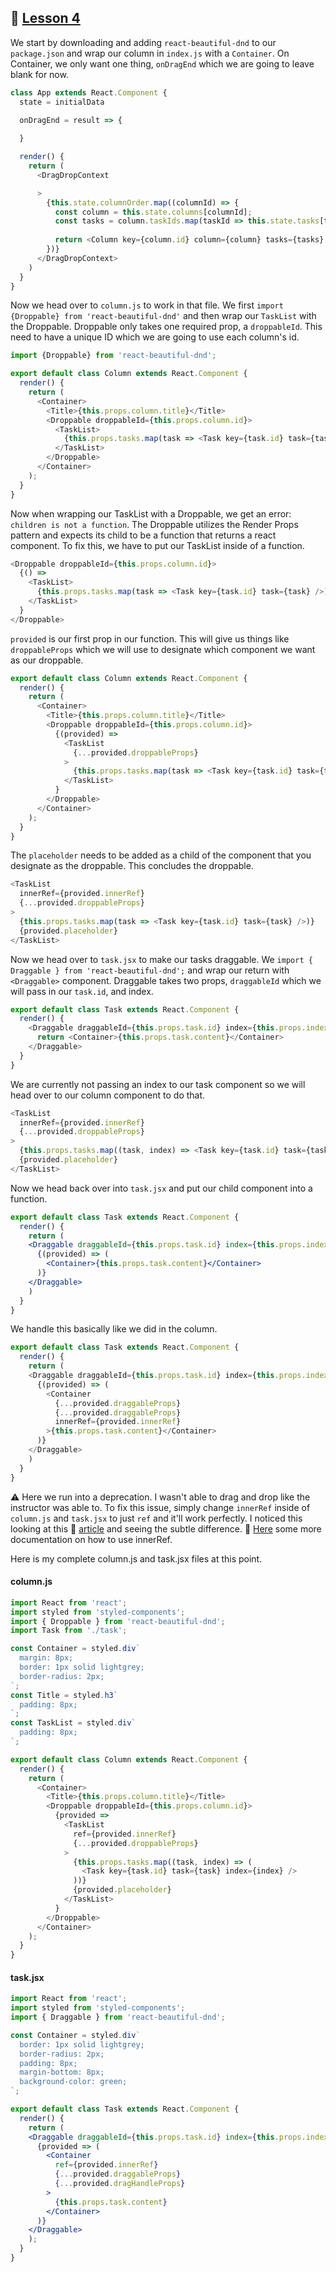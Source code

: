 ## :movie_camera: [Lesson 4](https://egghead.io/lessons/react-reorder-a-list-with-react-beautiful-dnd)

We start by downloading and adding `react-beautiful-dnd` to our `package.json` and wrap our column in `index.js` with a `Container`.
On Container, we only want one thing, `onDragEnd` which we are going to leave blank for now. 

```js
class App extends React.Component {
  state = initialData

  onDragEnd = result => {
    
  }

  render() {
    return (
      <DragDropContext

      >
        {this.state.columnOrder.map((columnId) => {
          const column = this.state.columns[columnId];
          const tasks = column.taskIds.map(taskId => this.state.tasks[taskId]);
          
          return <Column key={column.id} column={column} tasks={tasks} />;
        })}
      </DragDropContext>
    )
  }
}
```

Now we head over to `column.js` to work in that file. We first `import {Droppable} from 'react-beautiful-dnd'` and then wrap our `TaskList` with the Droppable. Droppable only takes one required prop, a `droppableId`. This need to have a unique ID which we are going to use each column's id. 

```js
import {Droppable} from 'react-beautiful-dnd';

export default class Column extends React.Component {
  render() {
    return (
      <Container>
        <Title>{this.props.column.title}</Title>
        <Droppable droppableId={this.props.column.id}>
          <TaskList>
            {this.props.tasks.map(task => <Task key={task.id} task={task} />)}
          </TaskList>
        </Droppable>
      </Container>
    );
  }
}
```

Now when wrapping our TaskList with a Droppable, we get an error: `children is not a function`. The Droppable utilizes the Render Props pattern and expects its child to be a function that returns a react component. To fix this, we have to put our TaskList inside of a function. 

```js
<Droppable droppableId={this.props.column.id}>
  {() => 
    <TaskList>
      {this.props.tasks.map(task => <Task key={task.id} task={task} />)}
    </TaskList>
  }
</Droppable>
```

`provided` is our first prop in our function. This will give us things like `droppableProps` which we will use to designate which component we want as our droppable.  

```js
export default class Column extends React.Component {
  render() {
    return (
      <Container>
        <Title>{this.props.column.title}</Title>
        <Droppable droppableId={this.props.column.id}>
          {(provided) => 
            <TaskList
              {...provided.droppableProps}
            >
              {this.props.tasks.map(task => <Task key={task.id} task={task} />)}
            </TaskList>
          }
        </Droppable>
      </Container>
    );
  }
}
```

The `placeholder` needs to be added as a child of the component that you designate as the droppable. This concludes the droppable. 

```js
<TaskList
  innerRef={provided.innerRef}
  {...provided.droppableProps}
>
  {this.props.tasks.map(task => <Task key={task.id} task={task} />)}
  {provided.placeholder}
</TaskList>
```

Now we head over to `task.jsx` to make our tasks draggable. We `import { Draggable } from 'react-beautiful-dnd';` and wrap our return with `<Draggable>` component. Draggable takes two props, `draggableId` which we will pass in our `task.id`, and index. 

```js
export default class Task extends React.Component {
  render() {
    <Draggable draggableId={this.props.task.id} index={this.props.index}>
      return <Container>{this.props.task.content}</Container>
    </Draggable>
  }
}
```

We are currently not passing an index to our task component so we will head over to our column component to do that. 

```js
<TaskList
  innerRef={provided.innerRef}
  {...provided.droppableProps}
>
  {this.props.tasks.map((task, index) => <Task key={task.id} task={task} index={index}/>)}
  {provided.placeholder}
</TaskList>
```

Now we head back over into `task.jsx` and put our child component into a function. 

```jsx
export default class Task extends React.Component {
  render() {
    return (
    <Draggable draggableId={this.props.task.id} index={this.props.index}>
      {(provided) => (
        <Container>{this.props.task.content}</Container>
      )}
    </Draggable>
    )
  }
}
```

We handle this basically like we did in the column. 

```js
export default class Task extends React.Component {
  render() {
    return (
    <Draggable draggableId={this.props.task.id} index={this.props.index}>
      {(provided) => (
        <Container
          {...provided.draggableProps}
          {...provided.draggableProps}
          innerRef={provided.innerRef}
        >{this.props.task.content}</Container>
      )}
    </Draggable>
    )
  }
}
```

:warning:
Here we run into a deprecation. I wasn't able to drag and drop like the instructor was able to. To fix this issue, simply change `innerRef` inside of `column.js` and `task.jsx` to just `ref` and it'll work perfectly. I noticed this looking at this :thinking: [article](https://medium.com/@reireynoso/drag-ndrop-with-react-beautiful-dnd-73014e5937f2) and seeing the subtle difference. :thinking: [Here](https://github.com/atlassian/react-beautiful-dnd/blob/master/docs/guides/using-inner-ref.md) some more documentation on how to use innerRef. 


Here is my complete column.js and task.jsx files at this point. 
#### column.js
```js
import React from 'react';
import styled from 'styled-components';
import { Droppable } from 'react-beautiful-dnd';
import Task from './task';

const Container = styled.div`
  margin: 8px;
  border: 1px solid lightgrey;
  border-radius: 2px;
`;
const Title = styled.h3`
  padding: 8px;
`;
const TaskList = styled.div`
  padding: 8px;
`;

export default class Column extends React.Component {
  render() {
    return (
      <Container>
        <Title>{this.props.column.title}</Title>
        <Droppable droppableId={this.props.column.id}>
          {provided => 
            <TaskList
              ref={provided.innerRef}
              {...provided.droppableProps}
            >
              {this.props.tasks.map((task, index) => (
                <Task key={task.id} task={task} index={index} />
              ))}
              {provided.placeholder}
            </TaskList>
          }
        </Droppable>
      </Container>
    );
  }
}
```

#### task.jsx
```jsx
import React from 'react';
import styled from 'styled-components';
import { Draggable } from 'react-beautiful-dnd';

const Container = styled.div`
  border: 1px solid lightgrey;
  border-radius: 2px;
  padding: 8px;
  margin-bottom: 8px;
  background-color: green;
`;

export default class Task extends React.Component {
  render() {
    return (
    <Draggable draggableId={this.props.task.id} index={this.props.index}>
      {provided => (
        <Container
          ref={provided.innerRef}
          {...provided.draggableProps}
          {...provided.dragHandleProps}
        >
          {this.props.task.content}
        </Container>
      )}
    </Draggable>
    );
  }
}
```
